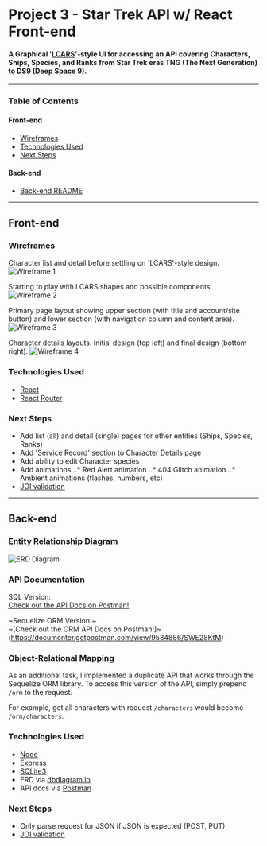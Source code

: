 # Project 3 - Star Trek API w/ React Front-end
#### A Graphical '[LCARS](https://memory-alpha.fandom.com/wiki/Library_Computer_Access_and_Retrieval_System)'-style UI for accessing an API covering Characters, Ships, Species, and Ranks from Star Trek eras TNG (The Next Generation) to DS9 (Deep Space 9).

---

### Table of Contents
#### Front-end
- [Wireframes](#wireframes)
- [Technologies Used](#fe-tech)
- [Next Steps](#fe-next)

#### Back-end
- [Back-end README]()

---

## Front-end
<a name='wireframes'/>

### Wireframes
Character list and detail before settling on 'LCARS'-style design.
![Wireframe 1](https://i.ibb.co/S0k5zKm/wf-1.jpg)

Starting to play with LCARS shapes and possible components.
![Wireframe 2](https://i.ibb.co/mT1TcJb/wf-2.jpg)

Primary page layout showing upper section (with title and account/site button) and lower section (with navigation column and content area).
![Wireframe 3](https://i.ibb.co/ph2qR1z/wf-3.jpg)

Character details layouts. Initial design (top left) and final design (bottom right).
![Wireframe 4](https://i.ibb.co/pQLZCZC/wf-4.jpg)

### Technologies Used
- [React](https://reactjs.org/)
- [React Router](https://www.npmjs.com/package/react-router)

### Next Steps
- Add list (all) and detail (single) pages for other entities (Ships, Species, Ranks)
- Add 'Service Record' section to Character Details page
- Add ability to edit Character species
- Add animations
..* Red Alert animation
..* 404 Glitch animation
..* Ambient animations (flashes, numbers, etc)
- [JOI validation](https://github.com/hapijs/joi)

---

## Back-end
### Entity Relationship Diagram
![ERD Diagram](https://i.ibb.co/TK8ZW81/Star-Trek-API.png)

### API Documentation
SQL Version:<br/>
[Check out the API Docs on Postman!](https://documenter.getpostman.com/view/9534886/SWE27KyV)

~Sequelize ORM Version:~<br/>
~[Check out the ORM API Docs on Postman!]~(https://documenter.getpostman.com/view/9534886/SWE28KtM)

### Object-Relational Mapping
As an additional task, I implemented a duplicate API that works through the Sequelize ORM library. To access this version of the API, simply prepend `/orm` to the request.

For example, get all characters with request `/characters` would become `/orm/characters`.

### Technologies Used
- [Node](https://nodejs.org/)
- [Express](https://expressjs.com/)
- [SQLite3](https://www.npmjs.com/package/sqlite3)
- ERD via [dbdiagram.io](https://dbdiagram.io/home)
- API docs via [Postman](https://www.getpostman.com/)

### Next Steps
- Only parse request for JSON if JSON is expected (POST, PUT)
- [JOI validation](https://github.com/hapijs/joi)
